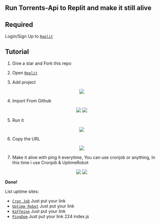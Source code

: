 ## Run Torrents-Api to Replit and make it still alive

## Required
Login/Sign Up to [`Replit`](https://replit.com)

## Tutorial

1. Give a star and Fork this repo

2. Open [`Replit`](https://replit.com)

3. Add project

<p align="center">
<img src ="https://telegra.ph/file/60cd292dccc388535ee33.png">
</p>

4. Import From Github

<p align="center">
<img src ="https://telegra.ph/file/a8c1e6782d25325f92dfc.png">
<img src ="https://telegra.ph/file/30f37a4fe9be20e0e3b72.png">
</p>

5. Run it

<p align="center">
<img src ="https://telegra.ph/file/28f8120b0e1fd9f2a1bb8.png">
</p>

6. Copy the URL

<p align="center">
<img src ="https://telegra.ph/file/ce41bd7893a65f16de916.png">
</p>

7. Make it alive with ping it everytime, You can use cronjob or anything, In this time i use Cronjob & UptimeRobot
<p align="center">
<img src ="https://telegra.ph/file/22a1e807e3ece9ca789cb.png">
<img src ="https://telegra.ph/file/f76fd41044843ce8ce0f7.png">
</p>

**Done!**

List uptime sites:

- [`Cron Job`](https://cron-job.org) Just put your link
- [`Uptime Robot`](https://uptimerobot.com) Just put your link
- [`Kaffeine`](https://kaffeine.herokuapp.com) Just put your link
- [`PingDom`](https://pingdom.com) Just put your link
 224  index.js 